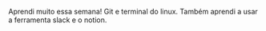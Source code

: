 Aprendi muito essa semana! Git e terminal do linux. Também aprendi a usar a ferramenta slack e o notion.
